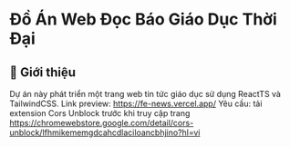 # Đồ Án Web Đọc Báo Giáo Dục Thời Đại

## 🚀 Giới thiệu
Dự án này phát triển một trang web tin tức giáo dục sử dụng ReactTS và TailwindCSS.
Link preview: https://fe-news.vercel.app/
Yêu cầu: tải extension Cors Unblock trước khi truy cập trang
https://chromewebstore.google.com/detail/cors-unblock/lfhmikememgdcahcdlaciloancbhjino?hl=vi



